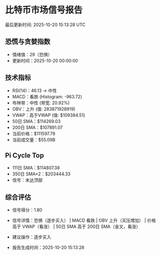 # 比特币市场信号报告

最后更新时间: 2025-10-20 15:13:28 UTC

## 恐慌与贪婪指数
- 情绪值：29（恐惧）
- 更新时间：2025-10-20 00:00:00

## 技术指标
- RSI(14)：46.13 → 中性
- MACD：看跌 (Histogram: -963.72)
- 布林带：中性 (带宽: 20.92%)
- OBV：上升 (值: 283871928919)
- VWAP：高于VWAP (值: $109384.51)
- 50日 SMA：$114269.03
- 200日 SMA：$107891.07
- 当前价格：$111597.79
- 当前成交量：$55.09B

## Pi Cycle Top
- 111日 SMA：$114807.38
- 350日 SMA×2：$203444.33
- 信号：未达顶部

## 综合评估
- 信号得分：1.80
- 信号详情：恐惧（逐步买入） | MACD 看跌 | OBV 上升（买压增加） | 价格高于 VWAP（看涨） | 50日 SMA 高于 200日 SMA（金叉，看涨）
- 建议操作：逐步买入

- 报告生成时间：2025-10-20 15:13:28